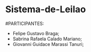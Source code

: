 # Sistema-de-Leilao

#PARTICIPANTES:

* Felipe Gustavo Braga;
* Sabrina Rafaela Calado Mariano;
* Giovanni Guidace Marassi Tanuri;
